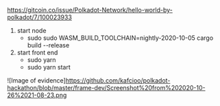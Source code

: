 https://gitcoin.co/issue/Polkadot-Network/hello-world-by-polkadot/7/100023933

1) start node 
    * sudo sudo WASM_BUILD_TOOLCHAIN=nightly-2020-10-05 cargo build --release 
2) start front end 
    * sudo yarn
    * sudo yarn start

![Image of evidence]https://github.com/kafcioo/polkadot-hackathon/blob/master/frame-dev/Screenshot%20from%202020-10-26%2021-08-23.png